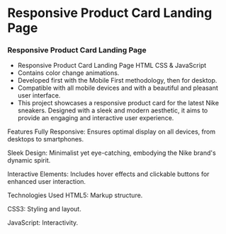 #  Responsive Product Card Landing Page
### Responsive Product Card Landing Page

- Responsive Product Card Landing Page HTML CSS & JavaScript
- Contains color change animations.
- Developed first with the Mobile First methodology, then for desktop.
- Compatible with all mobile devices and with a beautiful and pleasant user interface.
- This project showcases a responsive product card for the latest Nike sneakers. Designed with a sleek and modern aesthetic, it aims to provide an engaging and interactive user experience.

Features
Fully Responsive: Ensures optimal display on all devices, from desktops to smartphones.

Sleek Design: Minimalist yet eye-catching, embodying the Nike brand's dynamic spirit.

Interactive Elements: Includes hover effects and clickable buttons for enhanced user interaction.

Technologies Used
HTML5: Markup structure.

CSS3: Styling and layout.

JavaScript: Interactivity.



